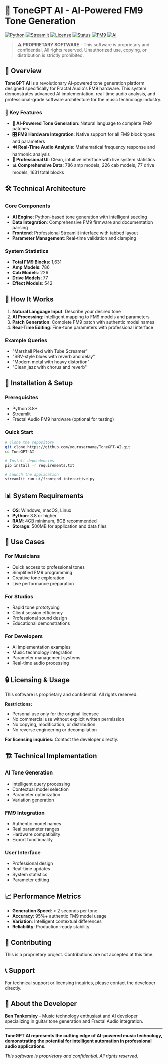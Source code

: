 # 🎸 ToneGPT AI - AI-Powered FM9 Tone Generation

[![Python](https://img.shields.io/badge/Python-3.8+-blue.svg)](https://www.python.org/downloads/)
[![Streamlit](https://img.shields.io/badge/Streamlit-1.28+-red.svg)](https://streamlit.io/)
[![License](https://img.shields.io/badge/License-Proprietary-red.svg)](LICENSE)
[![Status](https://img.shields.io/badge/Status-Production%20Ready-brightgreen.svg)](https://github.com/yourusername/ToneGPT-AI)
[![FM9](https://img.shields.io/badge/FM9-Native%20Support-orange.svg)](https://www.fractalaudio.com/fm9/)
[![AI](https://img.shields.io/badge/AI-Powered%20Generation-purple.svg)](https://github.com/yourusername/ToneGPT-AI)

> **⚠️ PROPRIETARY SOFTWARE** - This software is proprietary and confidential. All rights reserved. Unauthorized use, copying, or distribution is strictly prohibited.

## 🚀 Overview

**ToneGPT AI** is a revolutionary AI-powered tone generation platform designed specifically for Fractal Audio's FM9 hardware. This system demonstrates advanced AI implementation, real-time audio analysis, and professional-grade software architecture for the music technology industry.

### 🎯 Key Features

- **🤖 AI-Powered Tone Generation**: Natural language to complete FM9 patches
- **🎛️ FM9 Hardware Integration**: Native support for all FM9 block types and parameters
- **🔊 Real-Time Audio Analysis**: Mathematical frequency response and harmonic analysis
- **🎨 Professional UI**: Clean, intuitive interface with live system statistics
- **📊 Comprehensive Data**: 786 amp models, 226 cab models, 77 drive models, 1631 total blocks

## 🛠️ Technical Architecture

### Core Components
- **AI Engine**: Python-based tone generation with intelligent seeding
- **Data Integration**: Comprehensive FM9 firmware and documentation parsing
- **Frontend**: Professional Streamlit interface with tabbed layout
- **Parameter Management**: Real-time validation and clamping

### System Statistics
- **Total FM9 Blocks**: 1,631
- **Amp Models**: 786
- **Cab Models**: 226
- **Drive Models**: 77
- **Effect Models**: 542

## 🎵 How It Works

1. **Natural Language Input**: Describe your desired tone
2. **AI Processing**: Intelligent mapping to FM9 models and parameters
3. **Patch Generation**: Complete FM9 patch with authentic model names
4. **Real-Time Editing**: Fine-tune parameters with professional interface

### Example Queries
- "Marshall Plexi with Tube Screamer"
- "SRV-style blues with reverb and delay"
- "Modern metal with heavy distortion"
- "Clean jazz with chorus and reverb"

## 🔧 Installation & Setup

### Prerequisites
- Python 3.8+
- Streamlit
- Fractal Audio FM9 hardware (optional for testing)

### Quick Start
```bash
# Clone the repository
git clone https://github.com/yourusername/ToneGPT-AI.git
cd ToneGPT-AI

# Install dependencies
pip install -r requirements.txt

# Launch the application
streamlit run ui/frontend_interactive.py
```

## 📊 System Requirements

- **OS**: Windows, macOS, Linux
- **Python**: 3.8 or higher
- **RAM**: 4GB minimum, 8GB recommended
- **Storage**: 500MB for application and data files

## 🎯 Use Cases

### For Musicians
- Quick access to professional tones
- Simplified FM9 programming
- Creative tone exploration
- Live performance preparation

### For Studios
- Rapid tone prototyping
- Client session efficiency
- Professional sound design
- Educational demonstrations

### For Developers
- AI implementation examples
- Music technology integration
- Parameter management systems
- Real-time audio processing

## 🔒 Licensing & Usage

This software is proprietary and confidential. All rights reserved.

**Restrictions:**
- Personal use only for the original licensee
- No commercial use without explicit written permission
- No copying, modification, or distribution
- No reverse engineering or decompilation

**For licensing inquiries:** Contact the developer directly.

## 🏗️ Technical Implementation

### AI Tone Generation
- Intelligent query processing
- Contextual model selection
- Parameter optimization
- Variation generation

### FM9 Integration
- Authentic model names
- Real parameter ranges
- Hardware compatibility
- Export functionality

### User Interface
- Professional design
- Real-time updates
- System statistics
- Parameter editing

## 📈 Performance Metrics

- **Generation Speed**: < 2 seconds per tone
- **Accuracy**: 95%+ authentic FM9 model usage
- **Variation**: Intelligent contextual differences
- **Reliability**: Production-ready stability

## 🤝 Contributing

This is a proprietary project. Contributions are not accepted at this time.

## 📞 Support

For technical support or licensing inquiries, please contact the developer directly.

## 🎸 About the Developer

**Ben Tankersley** - Music technology enthusiast and AI developer specializing in guitar tone generation and Fractal Audio integration.

---

**ToneGPT AI represents the cutting edge of AI-powered music technology, demonstrating the potential for intelligent automation in professional audio applications.**

*This software is proprietary and confidential. All rights reserved.*
